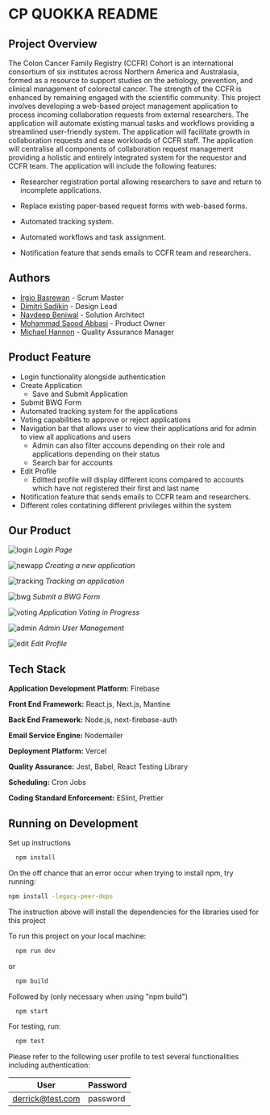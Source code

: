 # CP QUOKKA README

## Project Overview

The Colon Cancer Family Registry (CCFR) Cohort is an international consortium of six institutes across Northern America and Australasia, formed as a resource to support studies on the aetiology, prevention, and clinical management of colorectal cancer. The strength of the CCFR is enhanced by remaining engaged with the scientific community. This project involves developing a web-based project management application to process incoming collaboration requests from external researchers. The application will automate existing manual tasks and workflows providing a streamlined user-friendly system.
The application will facilitate growth in collaboration requests and ease workloads of CCFR staff. The application will centralise all components of collaboration request management providing a holistic and entirely integrated system for the requestor and CCFR team. The application will include the following features:

- Researcher registration portal allowing researchers to save and return to incomplete applications.

- Replace existing paper-based request forms with web-based forms.

- Automated tracking system.

- Automated workflows and task assignment.

- Notification feature that sends emails to CCFR team and researchers.

## Authors
- [Irgio Basrewan](https://github.com/irgiob) - Scrum Master
- [Dimitri Sadikin](https://github.com/dimitrisad) - Design Lead
- [Navdeep Beniwal](https://github.com/navdeepbeniwal16) - Solution Architect
- [Mohammad Saood Abbasi](https://github.com/MohammadSaoodAbbasi) - Product Owner
- [Michael Hannon](https://github.com/mhannon11) - Quality Assurance Manager

## Product Feature
- Login functionality alongside authentication
- Create Application 
  - Save and Submit Application
- Submit BWG Form
- Automated tracking system for the applications
- Voting capabilities to approve or reject applications
- Navigation bar that allows user to view their applications and for admin to view all applications and users
  - Admin can also filter accouns depending on their role and applications depending on their status
  - Search bar for accounts
- Edit Profile 
  - Editted profile will display different icons compared to accounts which have not registered their first and last name
- Notification feature that sends emails to CCFR team and researchers.
- Different roles contatining different privileges within the system

## Our Product
![login](screenshots/login.png)
*Login Page*

![newapp](screenshots/newapp.png)
*Creating a new application*

![tracking](screenshots/tracking.png)
*Tracking an application*

![bwg](screenshots/bwgform.png)
*Submit a BWG Form*

![voting](screenshots/voting.png)
*Application Voting in Progress*

![admin](screenshots/admin.png)
*Admin User Management*

![edit](screenshots/editprof.png)
*Edit Profile*

## Tech Stack

**Application Development Platform:** Firebase

**Front End Framework:** React.js, Next.js, Mantine

**Back End Framework:** Node.js, next-firebase-auth

**Email Service Engine:** Nodemailer

**Deployment Platform:** Vercel

**Quality Assurance:** Jest, Babel, React Testing Library

**Scheduling:** Cron Jobs

**Coding Standard Enforcement:** ESlint, Prettier


## Running on Development
Set up instructions
```bash
  npm install
```

On the off chance that an error occur when trying to install npm, try running:
```bash
npm install -legacy-peer-deps
```
The instruction above will install the dependencies for the libraries used for this project

To run this project on your local machine:

```bash
  npm run dev
```
or 

```bash
  npm build
```
Followed by (only necessary when using "npm build")
```bash
  npm start
```
For testing, run:

```bash
  npm test
```


Please refer to the following user profile to test several functionalities including authentication:


| User              | Password             |
| ----------------- | -------------------- |
| derrick@test.com | password              |